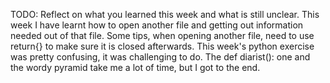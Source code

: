 TODO: Reflect on what you learned this week and what is still unclear.
This week I have learnt how to open another file and getting out information needed out of that file. 
Some tips, when opening another file, need to use return{} to make sure it is closed afterwards.
This week's python exercise was pretty confusing, it was challenging to do. The def diarist(): one and the wordy pyramid take me a lot of time, but I got to the end.
